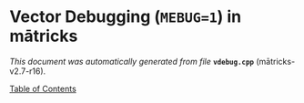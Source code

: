 
# Vector Debugging (`MEBUG=1`) in mātricks
_This document was automatically generated from file_ **`vdebug.cpp`** (mātricks-v2.7-r16).


[Table of Contents](README.md)
